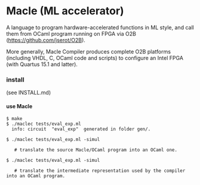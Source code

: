 # Macle (ML accelerator)

A language to program hardware-accelerated functions in ML style,
and call them from OCaml program running on FPGA via O2B (https://github.com/jserot/O2B).

More generally, Macle Compiler produces complete O2B platforms (including VHDL, C, OCaml code and scripts) 
to configure an Intel FPGA (with Quartus 15.1 and latter).

### install 

(see INSTALL.md)

#### use Macle

```
$ make
$ ./maclec tests/eval_exp.ml 
  info: circuit  "eval_exp"  generated in folder gen/.

$ ./maclec tests/eval_exp.ml -simul

   # translate the source Macle/OCaml program into an OCaml one.

$ ./maclec tests/eval_exp.ml -simul

   # translate the intermediate representation used by the compiler into an OCaml program. 
```